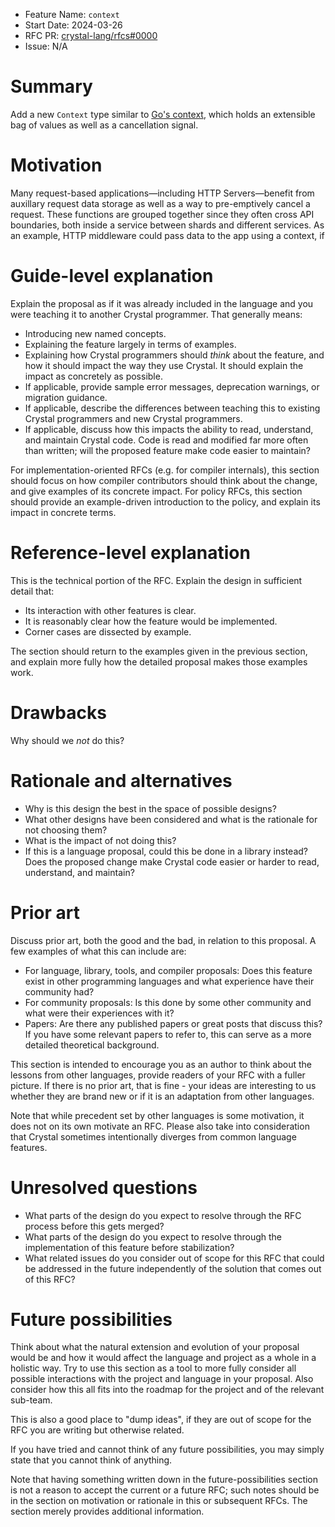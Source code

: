 - Feature Name: `context`
- Start Date: 2024-03-26
- RFC PR: [crystal-lang/rfcs#0000](https://github.com/crystal-lang/rfcs/pull/0000)
- Issue: N/A

# Summary

Add a new `Context` type similar to [Go's context](https://pkg.go.dev/context), which holds
an extensible bag of values as well as a cancellation signal.

# Motivation

Many request-based applications—including HTTP Servers—benefit from auxillary request data storage
as well as a way to pre-emptively cancel a request. These functions are grouped together since they often
cross API boundaries, both inside a service between shards and different services. As an example, HTTP
middleware could pass data to the app using a context, if 

# Guide-level explanation

Explain the proposal as if it was already included in the language and you were teaching it to another Crystal programmer. That generally means:

- Introducing new named concepts.
- Explaining the feature largely in terms of examples.
- Explaining how Crystal programmers should *think* about the feature, and how it should impact the way they use Crystal. It should explain the impact as concretely as possible.
- If applicable, provide sample error messages, deprecation warnings, or migration guidance.
- If applicable, describe the differences between teaching this to existing Crystal programmers and new Crystal programmers.
- If applicable, discuss how this impacts the ability to read, understand, and maintain Crystal code. Code is read and modified far more often than written; will the proposed feature make code easier to maintain?

For implementation-oriented RFCs (e.g. for compiler internals), this section should focus on how compiler contributors should think about the change, and give examples of its concrete impact. For policy RFCs, this section should provide an example-driven introduction to the policy, and explain its impact in concrete terms.

# Reference-level explanation

This is the technical portion of the RFC. Explain the design in sufficient detail that:

- Its interaction with other features is clear.
- It is reasonably clear how the feature would be implemented.
- Corner cases are dissected by example.

The section should return to the examples given in the previous section, and explain more fully how the detailed proposal makes those examples work.

# Drawbacks

Why should we *not* do this?

# Rationale and alternatives

- Why is this design the best in the space of possible designs?
- What other designs have been considered and what is the rationale for not choosing them?
- What is the impact of not doing this?
- If this is a language proposal, could this be done in a library instead? Does the proposed change make Crystal code easier or harder to read, understand, and maintain?

# Prior art

Discuss prior art, both the good and the bad, in relation to this proposal.
A few examples of what this can include are:

- For language, library, tools, and compiler proposals: Does this feature exist in other programming languages and what experience have their community had?
- For community proposals: Is this done by some other community and what were their experiences with it?
- Papers: Are there any published papers or great posts that discuss this? If you have some relevant papers to refer to, this can serve as a more detailed theoretical background.

This section is intended to encourage you as an author to think about the lessons from other languages, provide readers of your RFC with a fuller picture.
If there is no prior art, that is fine - your ideas are interesting to us whether they are brand new or if it is an adaptation from other languages.

Note that while precedent set by other languages is some motivation, it does not on its own motivate an RFC.
Please also take into consideration that Crystal sometimes intentionally diverges from common language features.

# Unresolved questions

- What parts of the design do you expect to resolve through the RFC process before this gets merged?
- What parts of the design do you expect to resolve through the implementation of this feature before stabilization?
- What related issues do you consider out of scope for this RFC that could be addressed in the future independently of the solution that comes out of this RFC?

# Future possibilities

Think about what the natural extension and evolution of your proposal would
be and how it would affect the language and project as a whole in a holistic
way. Try to use this section as a tool to more fully consider all possible
interactions with the project and language in your proposal.
Also consider how this all fits into the roadmap for the project
and of the relevant sub-team.

This is also a good place to "dump ideas", if they are out of scope for the
RFC you are writing but otherwise related.

If you have tried and cannot think of any future possibilities,
you may simply state that you cannot think of anything.

Note that having something written down in the future-possibilities section
is not a reason to accept the current or a future RFC; such notes should be
in the section on motivation or rationale in this or subsequent RFCs.
The section merely provides additional information.
